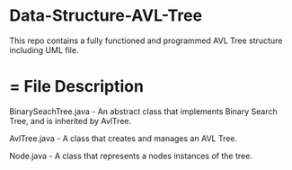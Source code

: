 # Data-Structure-AVL-Tree
This repo contains a fully functioned and programmed AVL Tree structure including UML file.

=
File Description
=
BinarySeachTree.java - An abstract class that implements Binary Search Tree, and is inherited by AvlTree.

AvlTree.java - A class that creates and manages an AVL Tree.

Node.java - A class that represents a nodes instances of the tree.
